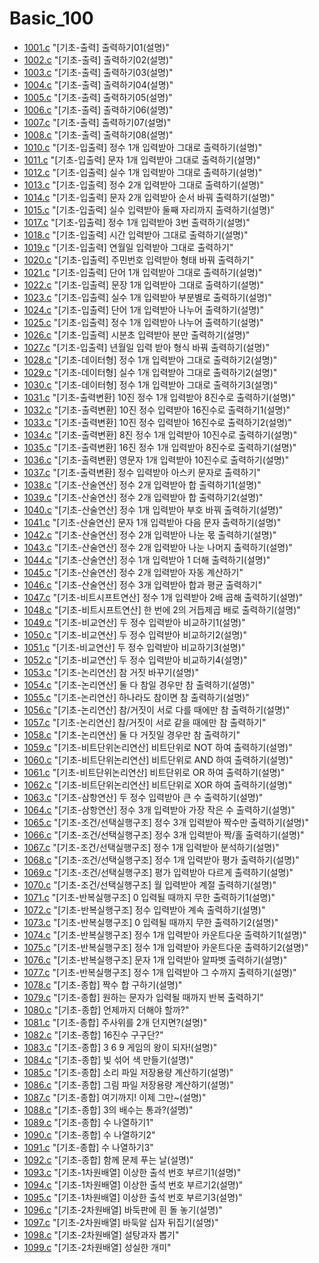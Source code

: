 # Basic_100

* [1001.c](./1001.c) "[기초-출력] 출력하기01(설명)"
* [1002.c](./1002.c) "[기초-출력] 출력하기02(설명)"
* [1003.c](./1003.c) "[기초-출력] 출력하기03(설명)"
* [1004.c](./1004.c) "[기초-출력] 출력하기04(설명)"
* [1005.c](./1005.c) "[기초-출력] 출력하기05(설명)"
* [1006.c](./1006.c) "[기초-출력] 출력하기06(설명)"
* [1007.c](./1007.c) "[기초-출력] 출력하기07(설명)"
* [1008.c](./1008.c) "[기초-출력] 출력하기08(설명)"
* [1010.c](./1010.c) "[기초-입출력] 정수 1개 입력받아 그대로 출력하기(설명)"
* [1011.c](./1011.c) "[기초-입출력] 문자 1개 입력받아 그대로 출력하기(설명)"
* [1012.c](./1012.c) "[기초-입출력] 실수 1개 입력받아 그대로 출력하기(설명)"
* [1013.c](./1013.c) "[기초-입출력] 정수 2개 입력받아 그대로 출력하기(설명)"
* [1014.c](./1014.c) "[기초-입출력] 문자 2개 입력받아 순서 바꿔 출력하기(설명)"
* [1015.c](./1015.c) "[기초-입출력] 실수 입력받아 둘째 자리까지 출력하기(설명)"
* [1017.c](./1017.c) "[기초-입출력] 정수 1개 입력받아 3번 출력하기(설명)"
* [1018.c](./1018.c) "[기초-입출력] 시간 입력받아 그대로 출력하기(설명)"
* [1019.c](./1019.c) "[기초-입출력] 연월일 입력받아 그대로 출력하기"
* [1020.c](./1020.c) "[기초-입출력] 주민번호 입력받아 형태 바꿔 출력하기"
* [1021.c](./1021.c) "[기초-입출력] 단어 1개 입력받아 그대로 출력하기(설명)"
* [1022.c](./1022.c) "[기초-입출력] 문장 1개 입력받아 그대로 출력하기(설명)"
* [1023.c](./1023.c) "[기초-입출력] 실수 1개 입력받아 부분별로 출력하기(설명)"
* [1024.c](./1024.c) "[기초-입출력] 단어 1개 입력받아 나누어 출력하기(설명)"
* [1025.c](./1025.c) "[기초-입출력] 정수 1개 입력받아 나누어 출력하기(설명)"
* [1026.c](./1026.c) "[기초-입출력] 시분초 입력받아 분만 출력하기(설명)"
* [1027.c](./1027.c) "[기초-입출력] 년월일 입력 받아 형식 바꿔 출력하기(설명)"
* [1028.c](./1028.c) "[기초-데이터형] 정수 1개 입력받아 그대로 출력하기2(설명)"
* [1029.c](./1029.c) "[기초-데이터형] 실수 1개 입력받아 그대로 출력하기2(설명)"
* [1030.c](./1030.c) "[기초-데이터형] 정수 1개 입력받아 그대로 출력하기3(설명)"
* [1031.c](./1031.c) "[기초-출력변환] 10진 정수 1개 입력받아 8진수로 출력하기(설명)"
* [1032.c](./1032.c) "[기초-출력변환] 10진 정수 입력받아 16진수로 출력하기1(설명)"
* [1033.c](./1033.c) "[기초-출력변환] 10진 정수 입력받아 16진수로 출력하기2(설명)"
* [1034.c](./1034.c) "[기초-출력변환] 8진 정수 1개 입력받아 10진수로 출력하기(설명)"
* [1035.c](./1035.c) "[기초-출력변환] 16진 정수 1개 입력받아 8진수로 출력하기(설명)"
* [1036.c](./1036.c) "[기초-출력변환] 영문자 1개 입력받아 10진수로 출력하기(설명)"
* [1037.c](./1037.c) "[기초-출력변환] 정수 입력받아 아스키 문자로 출력하기"
* [1038.c](./1038.c) "[기초-산술연산] 정수 2개 입력받아 합 출력하기1(설명)"
* [1039.c](./1039.c) "[기초-산술연산] 정수 2개 입력받아 합 출력하기2(설명)"
* [1040.c](./1040.c) "[기초-산술연산] 정수 1개 입력받아 부호 바꿔 출력하기(설명)"
* [1041.c](./1041.c) "[기초-산술연산] 문자 1개 입력받아 다음 문자 출력하기(설명)"
* [1042.c](./1042.c) "[기초-산술연산] 정수 2개 입력받아 나눈 몫 출력하기(설명)"
* [1043.c](./1043.c) "[기초-산술연산] 정수 2개 입력받아 나눈 나머지 출력하기(설명)"
* [1044.c](./1044.c) "[기초-산술연산] 정수 1개 입력받아 1 더해 출력하기(설명)"
* [1045.c](./1045.c) "[기초-산술연산] 정수 2개 입력받아 자동 계산하기"
* [1046.c](./1046.c) "[기초-산술연산] 정수 3개 입력받아 합과 평균 출력하기"
* [1047.c](./1047.c) "[기초-비트시프트연산] 정수 1개 입력받아 2배 곱해 출력하기(설명)"
* [1048.c](./1048.c) "[기초-비트시프트연산] 한 번에 2의 거듭제곱 배로 출력하기(설명)"
* [1049.c](./1049.c) "[기초-비교연산] 두 정수 입력받아 비교하기1(설명)"
* [1050.c](./1050.c) "[기초-비교연산] 두 정수 입력받아 비교하기2(설명)"
* [1051.c](./1051.c) "[기초-비교연산] 두 정수 입력받아 비교하기3(설명)"
* [1052.c](./1052.c) "[기초-비교연산] 두 정수 입력받아 비교하기4(설명)"
* [1053.c](./1053.c) "[기초-논리연산] 참 거짓 바꾸기(설명)"
* [1054.c](./1054.c) "[기초-논리연산] 둘 다 참일 경우만 참 출력하기(설명)"
* [1055.c](./1055.c) "[기초-논리연산] 하나라도 참이면 참 출력하기(설명)"
* [1056.c](./1056.c) "[기초-논리연산] 참/거짓이 서로 다를 때에만 참 출력하기(설명)"
* [1057.c](./1057.c) "[기초-논리연산] 참/거짓이 서로 같을 때에만 참 출력하기"
* [1058.c](./1058.c) "[기초-논리연산] 둘 다 거짓일 경우만 참 출력하기"
* [1059.c](./1059.c) "[기초-비트단위논리연산] 비트단위로 NOT 하여 출력하기(설명)"
* [1060.c](./1060.c) "[기초-비트단위논리연산] 비트단위로 AND 하여 출력하기(설명)"
* [1061.c](./1061.c) "[기초-비트단위논리연산] 비트단위로 OR 하여 출력하기(설명)"
* [1062.c](./1062.c) "[기초-비트단위논리연산] 비트단위로 XOR 하여 출력하기(설명)"
* [1063.c](./1063.c) "[기초-삼항연산] 두 정수 입력받아 큰 수 출력하기(설명)"
* [1064.c](./1064.c) "[기초-삼항연산] 정수 3개 입력받아 가장 작은 수 출력하기(설명)"
* [1065.c](./1065.c) "[기초-조건/선택실행구조] 정수 3개 입력받아 짝수만 출력하기(설명)"
* [1066.c](./1066.c) "[기초-조건/선택실행구조] 정수 3개 입력받아 짝/홀 출력하기(설명)"
* [1067.c](./1067.c) "[기초-조건/선택실행구조] 정수 1개 입력받아 분석하기(설명)"
* [1068.c](./1068.c) "[기초-조건/선택실행구조] 정수 1개 입력받아 평가 출력하기(설명)"
* [1069.c](./1069.c) "[기초-조건/선택실행구조] 평가 입력받아 다르게 출력하기(설명)"
* [1070.c](./1070.c) "[기초-조건/선택실행구조] 월 입력받아 계절 출력하기(설명)"
* [1071.c](./1071.c) "[기초-반복실행구조] 0 입력될 때까지 무한 출력하기1(설명)"
* [1072.c](./1072.c) "[기초-반복실행구조] 정수 입력받아 계속 출력하기(설명)"
* [1073.c](./1073.c) "[기초-반복실행구조] 0 입력될 때까지 무한 출력하기2(설명)"
* [1074.c](./1074.c) "[기초-반복실행구조] 정수 1개 입력받아 카운트다운 출력하기1(설명)"
* [1075.c](./1075.c) "[기초-반복실행구조] 정수 1개 입력받아 카운트다운 출력하기2(설명)"
* [1076.c](./1076.c) "[기초-반복실행구조] 문자 1개 입력받아 알파벳 출력하기(설명)"
* [1077.c](./1077.c) "[기초-반복실행구조] 정수 1개 입력받아 그 수까지 출력하기(설명)"
* [1078.c](./1078.c) "[기초-종합] 짝수 합 구하기(설명)"
* [1079.c](./1079.c) "[기초-종합] 원하는 문자가 입력될 때까지 반복 출력하기"
* [1080.c](./1080.c) "[기초-종합] 언제까지 더해야 할까?"
* [1081.c](./1081.c) "[기초-종합] 주사위를 2개 던지면?(설명)"
* [1082.c](./1082.c) "[기초-종합] 16진수 구구단?"
* [1083.c](./1083.c) "[기초-종합] 3 6 9 게임의 왕이 되자!(설명)"
* [1084.c](./1084.c) "[기초-종합] 빛 섞어 색 만들기(설명)"
* [1085.c](./1085.c) "[기초-종합] 소리 파일 저장용량 계산하기(설명)"
* [1086.c](./1086.c) "[기초-종합] 그림 파일 저장용량 계산하기(설명)"
* [1087.c](./1087.c) "[기초-종합] 여기까지! 이제 그만~(설명)"
* [1088.c](./1088.c) "[기초-종합] 3의 배수는 통과?(설명)"
* [1089.c](./1089.c) "[기초-종합] 수 나열하기1"
* [1090.c](./1090.c) "[기초-종합] 수 나열하기2"
* [1091.c](./1091.c) "[기초-종합] 수 나열하기3"
* [1092.c](./1092.c) "[기초-종합] 함께 문제 푸는 날(설명)"
* [1093.c](./1093.c) "[기초-1차원배열] 이상한 출석 번호 부르기1(설명)"
* [1094.c](./1094.c) "[기초-1차원배열] 이상한 출석 번호 부르기2(설명)"
* [1095.c](./1095.c) "[기초-1차원배열] 이상한 출석 번호 부르기3(설명)"
* [1096.c](./1096.c) "[기초-2차원배열] 바둑판에 흰 돌 놓기(설명)"
* [1097.c](./1097.c) "[기초-2차원배열] 바둑알 십자 뒤집기(설명)"
* [1098.c](./1098.c) "[기초-2차원배열] 설탕과자 뽑기"
* [1099.c](./1099.c) "[기초-2차원배열] 성실한 개미"